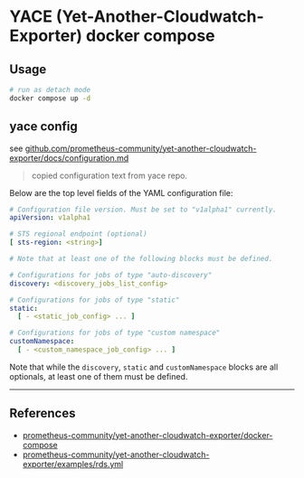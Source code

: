 # YACE (Yet-Another-Cloudwatch-Exporter) docker compose

## Usage

```bash
# run as detach mode
docker compose up -d
```

## yace config

see [github.com/prometheus-community/yet-another-cloudwatch-exporter/docs/configuration.md](https://github.com/prometheus-community/yet-another-cloudwatch-exporter/blob/master/docs/configuration.md)

> copied configuration text from yace repo.

Below are the top level fields of the YAML configuration file:

```yaml
# Configuration file version. Must be set to "v1alpha1" currently.
apiVersion: v1alpha1

# STS regional endpoint (optional)
[ sts-region: <string>]

# Note that at least one of the following blocks must be defined.

# Configurations for jobs of type "auto-discovery"
discovery: <discovery_jobs_list_config>

# Configurations for jobs of type "static"
static:
  [ - <static_job_config> ... ]

# Configurations for jobs of type "custom namespace"
customNamespace:
  [ - <custom_namespace_job_config> ... ]
```

Note that while the `discovery`, `static` and `customNamespace` blocks are all optionals, at least one of them must be defined.

---

## References

- [prometheus-community/yet-another-cloudwatch-exporter/docker-compose](https://github.com/prometheus-community/yet-another-cloudwatch-exporter/tree/master/docker-compose)
- [prometheus-community/yet-another-cloudwatch-exporter/examples/rds.yml](https://github.com/prometheus-community/yet-another-cloudwatch-exporter/blob/master/examples/rds.yml)
